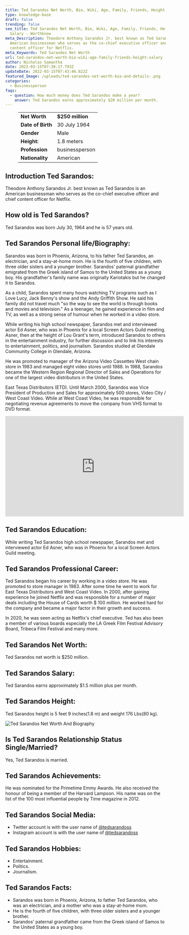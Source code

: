 ```yaml
---
title: Ted Sarandos Net Worth, Bio, Wiki, Age, Family, Friends, Height & Salary
type: knowledge-base
draft: false
trending: false
seo_title: Ted Sarandos Net Worth, Bio, Wiki, Age, Family, Friends, Height &
  Salary - Worthknow
meta_Description: Theodore Anthony Sarandos Jr. best known as Ted Sarandos is an
  American businessman who serves as the co-chief executive officer and chief
  content officer for Netflix.
meta_Keywords: Ted Sarandos Net Worth
url: ted-sarandos-net-worth-bio-wiki-age-family-friends-height-salary
author: Nicholas Samantha
date: 2022-03-15T07:30:17.793Z
updateDate: 2022-03-15T07:43:46.822Z
featured_Image: /uploads/ted-sarandos-net-worth-bio-and-details-.png
categories:
  - Businessperson
faqs:
  - question: How much money does Ted Sarandos make a year?
    answer: Ted Sarandos earns approximately $20 million per month.
---
```

<figure class="wp-block-table is-style-stripes">
  <table>
    <tbody>
      <tr>
        <td>
          <strong>Net Worth</strong>
        </td>
        <td>
          <strong>$250 million</strong>
        </td>
      </tr>
      <tr>
        <td>
          <strong>Date of Birth</strong>
        </td>
        <td>30 July 1964</td>
      </tr>
      <tr>
        <td>
          <strong>Gender</strong>
        </td>
        <td>Male</td>
      </tr>
      <tr>
        <td>
          <strong>Height:</strong>
        </td>
        <td>1.8 meters</td>
      </tr>
      <tr>
        <td>
          <strong>Profession</strong>
        </td>
        <td>businessperson</td>
      </tr>
      <tr>
        <td>
          <strong>Nationality</strong>
        </td>
        <td>American</td>
      </tr>
    </tbody>
  </table>
</figure>

## **Introduction Ted Sarandos:**

Theodore Anthony Sarandos Jr. best known as Ted Sarandos is an American businessman who serves as the co-chief executive officer and chief content officer for Netflix.

## **How old is Ted Sarandos?**

Ted Sarandos was born July 30, 1964 and he is 57 years old.

## **Ted Sarandos Personal life/Biography:**

Sarandos was born in Phoenix, Arizona, to his father Ted Sarandos, an electrician, and a stay-at-home mom. He is the fourth of five children, with three older sisters and a younger brother. Sarandos' paternal grandfather emigrated from the Greek island of Samos to the United States as a young boy. His grandfather's family name was originally Kariotakis but he changed it to Sarandos.

As a child, Sarandos spent many hours watching TV programs such as I Love Lucy, Jack Benny's show and the Andy Griffith Show. He said his family did not travel much "so the way to see the world is through books and movies and television." As a teenager, he gained experience in film and TV, as well as a strong sense of humour when he worked in a video store.

While writing his high school newspaper, Sarandos met and interviewed actor Ed Asner, who was in Phoenix for a local Screen Actors Guild meeting. Asner, then at the height of Lou Grant's term, introduced Sarandos to others in the entertainment industry, for further discussion and to link his interests to entertainment, politics, and journalism. Sarandos studied at Glendale Community College in Glendale, Arizona.

He was promoted to manager of the Arizona Video Cassettes West chain store in 1983 and managed eight video stores until 1988. In 1988, Sarandos became the Western Region Regional Director of Sales and Operations for one of the largest video distributors in the United States.

East Texas Distributors (ETD). Until March 2000, Sarandos was Vice President of Production and Sales for approximately 500 stores, Video City / West Coast Video. While at West Coast Video, he was responsible for negotiating revenue agreements to move the company from VHS format to DVD format.

<iframe width="560" height="315" src="https://www.youtube.com/embed/W9j9q_EdaNk" title="YouTube video player" frameborder="0" allow="accelerometer; autoplay; clipboard-write; encrypted-media; gyroscope; picture-in-picture" allowfullscreen></iframe>

## **Ted Sarandos Education:**

While writing Ted Sarandos high school newspaper, Sarandos met and interviewed actor Ed Asner, who was in Phoenix for a local Screen Actors Guild meeting.

## **Ted Sarandos Professional Career:**

Ted Sarandos began his career by working in a video store. He was promoted to store manager in 1983. After some time he went to work for East Texas Distributors and West Coast Video. In 2000, after gaining experience he joined Netflix and was responsible for a number of major deals including the House of Cards worth $ 100 million. He worked hard for the company and became a major factor in their growth and success.

In 2020, he was seen acting as Netflix's chief executive. Ted has also been a member of various boards especially the LA Greek Film Festival Advisory Board, Tribeca Film Festival and many more. 

## **Ted Sarandos Net Worth:**

Ted Sarandos net worth is $250 million.

## **Ted Sarandos Salary:**

Ted Sarandos earns approximately $1.5 million plus per month.

## **Ted Sarandos Height:**

Ted Sarandos height is 5 feet 9 inches(1.8 m) and weight 176 Lbs(80 kg).

![Ted Sarandos Net Worth And Biography](/uploads/ted-sarandos-net-worth-.png)

## **Is Ted Sarandos Relationship Status Single/Married?**

Yes, Ted Sarandos is married.

## **Ted Sarandos Achievements:**

He was nominated for the Primetime Emmy Awards. He also received the honour of being a member of the Harvard Lampoon. His name was on the list of the 100 most influential people by Time magazine in 2012.

## **Ted Sarandos Social Media:**

* Twitter account is with the user name of <a href="https://twitter.com/tedsarandoss" target="_blank" rel="nofollow" rel="noopener">@tedsarandoss</a>
* Instagram account is with the user name of <a href="https://www.instagram.com/tedsarandos/" target="_blank" rel="nofollow" rel="noopener">@tedsarandoss</a>

## **Ted Sarandos Hobbies:**

* Entertainment.
* Politics.
* Journalism.

## **Ted Sarandos Facts:**

* Sarandos was born in Phoenix, Arizona, to father Ted Sarandos, who was an electrician, and a mother who was a stay-at-home mom. 
* He is the fourth of five children, with three older sisters and a younger brother. 
* Sarandos' paternal grandfather came from the Greek island of Samos to the United States as a young boy.